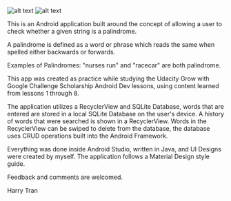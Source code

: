 ![alt text][screenone] ![alt text][screentwo]

This is an Android application built around the concept of allowing a user to check whether a given string is a palindrome.

A palindrome is defined as a word or phrase which reads the same when spelled either backwards or forwards.

Examples of Palindromes: "nurses run" and "racecar" are both palindrome.

This app was created as practice while studying the Udacity Grow with Google Challenge Scholarship Android Dev lessons, using content learned from lessons 1 through 8.

The application utilizes a RecyclerView and SQLite Database, words that are entered are stored in a local SQLite Database on the user's device. A history of words that were searched is shown in a RecyclerView. Words in the RecyclerView can be swiped to delete from the database, the database uses CRUD operations built into the Android Framework.

Everything was done inside Android Studio, written in Java, and UI Designs were created by myself. The application follows a Material Design style guide.

Feedback and comments are welcomed.

Harry Tran


[screenone]: https://i.imgur.com/nkNG9kp.png "First Screenshot"
[screentwo]: https://i.imgur.com/dQVFrT3.png "Second Screenshot"
